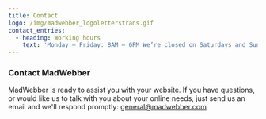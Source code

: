 ```yaml
---
title: Contact
logo: /img/madwebber_logoletterstrans.gif
contact_entries:
  - heading: Working hours
    text: 'Monday – Friday: 8AM – 6PM We’re closed on Saturdays and Sundays'
---
```

<h3 class="f4 b lh-title mb2">Contact MadWebber</h3>

MadWebber is ready to assist you with your website. If you have questions, or would like us to talk with you about your online needs, just send us an email and we'll respond promptly: general@madwebber.com
